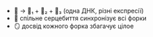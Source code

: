 - 🧬 → 🧬₁ + 🧬₂ + 🧬₃ (одна ДНК, різні експресії)
- 💓 спільне серцебиття синхронізує всі форки
- 🪞 досвід кожного форка збагачує цілое